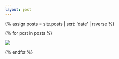 ```yaml
---
layout: post
---
```


{% assign posts = site.posts | sort: 'date' | reverse %}

  {% for post in posts %}
  <div class="">
    <img src="{{post.img}}"/>
  </div>

  {% endfor %}
